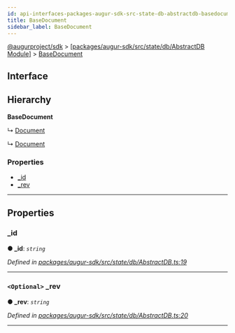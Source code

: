 ```yaml
---
id: api-interfaces-packages-augur-sdk-src-state-db-abstractdb-basedocument
title: BaseDocument
sidebar_label: BaseDocument
---
```


[@augurproject/sdk](api-readme.md) > [[packages/augur-sdk/src/state/db/AbstractDB Module]](api-modules-packages-augur-sdk-src-state-db-abstractdb-module.md) > [BaseDocument](api-interfaces-packages-augur-sdk-src-state-db-abstractdb-basedocument.md)

## Interface

## Hierarchy

**BaseDocument**

↳  [Document](api-interfaces-packages-augur-sdk-src-state-db-syncabledb-document.md)

↳  [Document](api-interfaces-packages-augur-sdk-src-state-db-deriveddb-document.md)

### Properties

* [_id](api-interfaces-packages-augur-sdk-src-state-db-abstractdb-basedocument.md#_id)
* [_rev](api-interfaces-packages-augur-sdk-src-state-db-abstractdb-basedocument.md#_rev)

---

## Properties

<a id="_id"></a>

###  _id

**● _id**: *`string`*

*Defined in [packages/augur-sdk/src/state/db/AbstractDB.ts:19](https://github.com/AugurProject/augur/blob/0ea8996003/packages/augur-sdk/src/state/db/AbstractDB.ts#L19)*

___
<a id="_rev"></a>

### `<Optional>` _rev

**● _rev**: *`string`*

*Defined in [packages/augur-sdk/src/state/db/AbstractDB.ts:20](https://github.com/AugurProject/augur/blob/0ea8996003/packages/augur-sdk/src/state/db/AbstractDB.ts#L20)*

___


